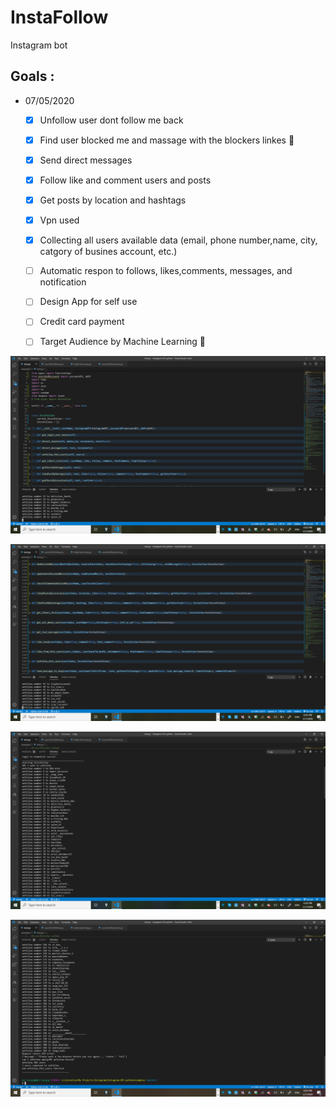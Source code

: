# InstaFollow

Instagram bot

## Goals :    
- 07/05/2020
    - [X] Unfollow user dont follow me back
    - [X] Find user blocked me and massage with the blockers linkes 🔗
    - [X] Send direct messages 
    - [X] Follow like and comment users and posts 
    - [X] Get posts by location and hashtags 
    - [X] Vpn used 
    - [X] Collecting all users available data (email, phone number,name, city, catgory of busines account, etc.)     
    - [ ] Automatic respon to follows, likes,comments, messages, and notification 
    - [ ] Design App for self use 
    - [ ] Credit card payment
    - [ ] Target Audience by Machine Learning 🎯 
    
    

![alt text](https://raw.githubusercontent.com/morbargig/InstaFollow/master/photos/Screenshot%20(68).png)

![alt text](https://raw.githubusercontent.com/morbargig/InstaFollow/master/photos/Screenshot%20(70).png)

![alt text](https://raw.githubusercontent.com/morbargig/InstaFollow/master/photos/Screenshot%20(71).png)

![alt text](https://raw.githubusercontent.com/morbargig/InstaFollow/master/photos/Screenshot%20(73).png)

